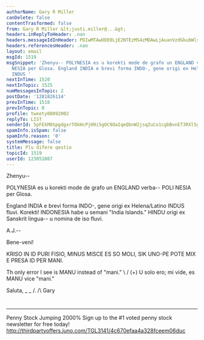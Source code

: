 ```yaml
---
authorName: Gary R Miller
canDelete: false
contentTrasformed: false
from: Gary R Miller &lt;justi.miller@...&gt;
headers.inReplyToHeader: .nan
headers.messageIdInHeader: PDIwMTAwODE0LjE2NTEzMS4zMDAwLjAuanVzdGkubWlsbGVyQGp1bm8uY29tPg==
headers.referencesHeader: .nan
layout: email
msgId: 1519
msgSnippet: 'Zhenyu-- POLYNESIA es u korekti mode de grafo un ENGLAND verba--  POLI
  NESIA per Glosa. England INDIA e brevi forma INDO-, gene origi ex Helena/Latino
  INDUS '
nextInTime: 1520
nextInTopic: 1525
numMessagesInTopic: 2
postDate: '1281826114'
prevInTime: 1518
prevInTopic: 0
profile: tweety08092002
replyTo: LIST
senderId: 5pFEkM8SpgdgxrTOkHcPjH9i5gOC9OaIqeQbnW2jsqZuCo1cgbBvnET3RXl5gFXeEinl8ol2IkoNTm69DUA3PKJHn3SjVboGcuphhQ
spamInfo.isSpam: false
spamInfo.reason: '0'
systemMessage: false
title: Plu difere qestio
topicId: 1519
userId: 123051087
---
```


Zhenyu--

POLYNESIA es u korekti mode de grafo un ENGLAND verba--  POLI NESIA per
Glosa.

England INDIA e brevi forma INDO-, gene origi ex Helena/Latino INDUS
fluvi.  Korekti!  INDONESIA habe u semani "India Islands."  HINDU origi
ex Sanskrit lingua-- u nomina de iso fluvi.



A.J.--

Bene-veni!

KRISO IN ID PURI FISIO, MINUS MISCE ES SO MOLI, SIK UNO-PE POTE MIX E
PRESA ID PER MANI.

Th only error I see is MANU instead of "mani."
\ /
(+) U solo ero; mi vide, es MANU vice "mani."

Saluta,
_ _
/.
/\   Gary
#
____________________________________________________________
Penny Stock Jumping 2000%
Sign up to the #1 voted penny stock newsletter for free today!
http://thirdpartyoffers.juno.com/TGL3141/4c670efaa4a328fceem06duc

